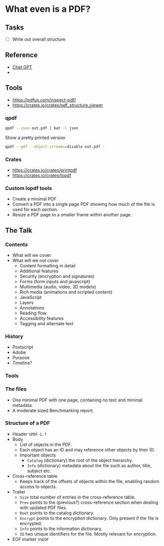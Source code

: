 # What even is a PDF?

## Tasks

- [ ] Write out overall structure

## Reference
- [Chat GPT](https://chat.openai.com/c/d897ab81-1e3e-48da-822f-5a16321df8f7)
-

## Tools

- https://pdfux.com/inspect-pdf/
- https://crates.io/crates/pdf_structure_viewer

### qpdf

```bash
qpdf --json out.pdf | bat -l json
```

Show a pretty printed version
```bash
qpdf --qdf --object-streams=disable out.pdf -
```

### Crates

- https://crates.io/crates/printpdf
- https://crates.io/crates/lopdf

### Custom lopdf tools

- Create a minimal PDF
- Convert a PDF into a single page PDF showing how much of the file is used for each section.
- Resize a PDF page to a smaller frame within another page.


## The Talk

### Contents

- What will we cover
- What will we not cover
    - Content formatting in detail
    - Additional features
    - Security (encryption and signatures)
    - Forms (form inputs and javascript)
    - Multimedia (audio, video, 3D models)
    - Rich media (animations and scripted content)
    - JavaScript
    - Layers
    - Annotations
    - Reading flow
    - Accessibility features
    - Tagging and alternate text

### History

- Postscript
- Adobe
- Purpose
- Timeline?

### Tools

### The files

- One minimal PDF with one page, containing no text and minimal metadata.
- A moderate sized Benchmarking report.

### Structure of a PDF

- Header `%PDF-1.7`
- Body
    - List of objects in the PDF.
    - Each object has an ID and may reference other objects by their ID.
    - Important objects
        - `Catalog` (dictionary) the root of the object hierarchy.
        - `Info` (dictionary) metadata about the file such as author, title, subject etc.
- Cross-reference table
    - Keeps track of the offsets of objects within the file, enabling random access to objects.
- Trailer
    - `Size` total number of entries in the cross-reference table.
    - `Prev` points to the (previous?) cross-reference section when dealing with updated PDF files.
    - `Root` points to the catalog dictionary. 
    - `Encrypt` points to the encryption dictionary. Only present if the file is encrypted.
    - `Info` points to the information dictionary.
    - `ID` two unique identifiers for the file. Mostly relevant for encryption.
- EOF marker `%%EOF`
